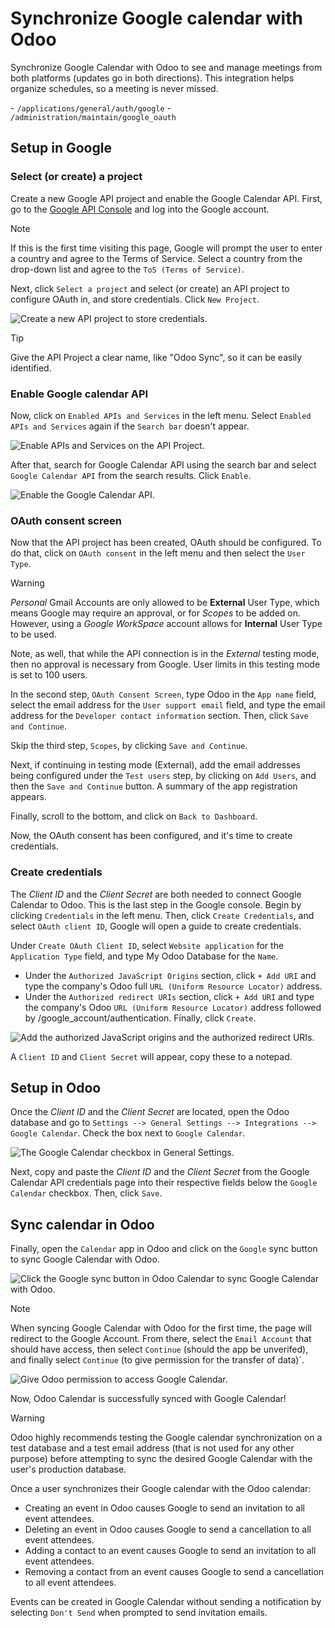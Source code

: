 # Synchronize Google calendar with Odoo

Synchronize Google Calendar with Odoo to see and manage meetings from
both platforms (updates go in both directions). This integration helps
organize schedules, so a meeting is never missed.

<div class="seealso">

\- `/applications/general/auth/google` -
`/administration/maintain/google_oauth`

</div>

## Setup in Google

### Select (or create) a project

Create a new Google API project and enable the Google Calendar API.
First, go to the [Google API
Console](https://console.developers.google.com) and log into the Google
account.

<div class="note">

<div class="title">

Note

</div>

If this is the first time visiting this page, Google will prompt the
user to enter a country and agree to the Terms of Service. Select a
country from the drop-down list and agree to the `ToS (Terms of
Service)`.

</div>

Next, click `Select a project` and select (or create) an API project to
configure OAuth in, and store credentials. Click `New Project`.

![Create a new API project to store
credentials.](google/new-api-project.png)

<div class="tip">

<div class="title">

Tip

</div>

Give the API Project a clear name, like "Odoo Sync", so it can be easily
identified.

</div>

### Enable Google calendar API

Now, click on `Enabled APIs and Services` in the left menu. Select
`Enabled APIs
and Services` again if the `Search bar` doesn't appear.

![Enable APIs and Services on the API
Project.](google/enable-apis-services.png)

After that, search for <span class="title-ref">Google Calendar
API</span> using the search bar and select `Google
Calendar API` from the search results. Click `Enable`.

![Enable the Google Calendar API.](google/enable-google-cal-api.png)

### OAuth consent screen

Now that the API project has been created, OAuth should be configured.
To do that, click on `OAuth consent` in the left menu and then select
the `User Type`.

<div class="warning">

<div class="title">

Warning

</div>

*Personal* Gmail Accounts are only allowed to be **External** User Type,
which means Google may require an approval, or for *Scopes* to be added
on. However, using a *Google WorkSpace* account allows for **Internal**
User Type to be used.

Note, as well, that while the API connection is in the *External*
testing mode, then no approval is necessary from Google. User limits in
this testing mode is set to 100 users.

</div>

In the second step, `OAuth Consent Screen`, type
<span class="title-ref">Odoo</span> in the `App name` field, select the
email address for the `User support email` field, and type the email
address for the `Developer contact information` section. Then, click
`Save and
Continue`.

Skip the third step, `Scopes`, by clicking `Save and Continue`.

Next, if continuing in testing mode (External), add the email addresses
being configured under the `Test users` step, by clicking on `Add
Users`, and then the `Save and
Continue` button. A summary of the app registration appears.

Finally, scroll to the bottom, and click on `Back to Dashboard`.

Now, the OAuth consent has been configured, and it's time to create
credentials.

### Create credentials

The *Client ID* and the *Client Secret* are both needed to connect
Google Calendar to Odoo. This is the last step in the Google console.
Begin by clicking `Credentials` in the left menu. Then, click `Create
Credentials`, and select `OAuth client ID`, Google will open a guide to
create credentials.

Under `Create OAuth Client ID`, select `Website application` for the
`Application Type` field, and type <span class="title-ref">My Odoo
Database</span> for the `Name`.

  - Under the `Authorized JavaScript Origins` section, click `+ Add URI`
    and type the company's Odoo full `URL (Uniform Resource Locator)`
    address.
  - Under the `Authorized redirect URIs` section, click `+ Add URI` and
    type the company's Odoo `URL (Uniform Resource Locator)` address
    followed by
    <span class="title-ref">/google\_account/authentication</span>.
    Finally, click `Create`.

![Add the authorized JavaScript origins and the authorized redirect
URIs.](google/uri.png)

A `Client ID` and `Client Secret` will appear, copy these to a notepad.

## Setup in Odoo

Once the *Client ID* and the *Client Secret* are located, open the Odoo
database and go to `Settings --> General Settings --> Integrations -->
Google Calendar`. Check the box next to `Google Calendar`.

![The Google Calendar checkbox in General
Settings.](google/settings-google-cal.png)

Next, copy and paste the *Client ID* and the *Client Secret* from the
Google Calendar API credentials page into their respective fields below
the `Google Calendar` checkbox. Then, click `Save`.

## Sync calendar in Odoo

Finally, open the `Calendar` app in Odoo and click on the `Google` sync
button to sync Google Calendar with Odoo.

![Click the Google sync button in Odoo Calendar to sync Google Calendar
with Odoo.](google/sync-google.png)

<div class="note">

<div class="title">

Note

</div>

When syncing Google Calendar with Odoo for the first time, the page will
redirect to the Google Account. From there, select the `Email Account`
that should have access, then select `Continue` (should the app be
unverifed), and finally select `Continue` (to give permission for the
transfer of data)\`.

</div>

![Give Odoo permission to access Google
Calendar.](google/trust-odoo.png)

Now, Odoo Calendar is successfully synced with Google Calendar\!

<div class="warning">

<div class="title">

Warning

</div>

Odoo highly recommends testing the Google calendar synchronization on a
test database and a test email address (that is not used for any other
purpose) before attempting to sync the desired Google Calendar with the
user's production database.

Once a user synchronizes their Google calendar with the Odoo calendar:

  - Creating an event in Odoo causes Google to send an invitation to all
    event attendees.
  - Deleting an event in Odoo causes Google to send a cancellation to
    all event attendees.
  - Adding a contact to an event causes Google to send an invitation to
    all event attendees.
  - Removing a contact from an event causes Google to send a
    cancellation to all event attendees.

Events can be created in Google Calendar without sending a notification
by selecting `Don't Send` when prompted to send invitation emails.

</div>
